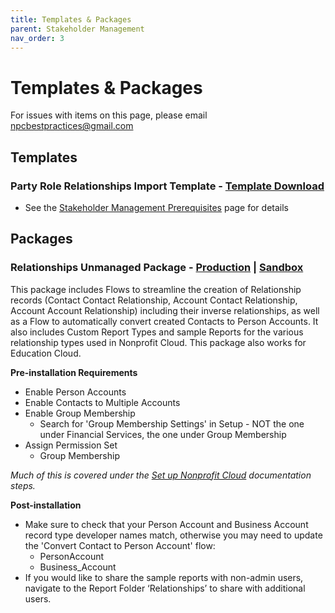 ```yaml
---
title: Templates & Packages
parent: Stakeholder Management
nav_order: 3
---
```

# Templates & Packages

For issues with items on this page, please email <npcbestpractices@gmail.com>

## Templates
### Party Role Relationships Import Template - [Template Download](https://docs.google.com/spreadsheets/d/1wIwShGKk2uE3T8Eyn7rHp9KcO0NvK2-Kb5bdeZvhG0Q/edit?usp=sharing)
* See the [Stakeholder Management Prerequisites](https://sfdo-community-sprints.github.io/npc-best-practices/stakeholder-management/stakeholder-management-prerequisites/#configure-party-role-relationships) page for details


## Packages
### Relationships Unmanaged Package - [Production](https://login.salesforce.com/packaging/installPackage.apexp?p0=04tHp000001n72t) | [Sandbox](https://test.salesforce.com/packaging/installPackage.apexp?p0=04tHp000001n72t)

This package includes Flows to streamline the creation of Relationship records (Contact Contact Relationship, Account Contact Relationship, Account Account Relationship) including their inverse relationships, as well as a Flow to automatically convert created Contacts to Person Accounts. It also includes Custom Report Types and sample Reports for the various relationship types used in Nonprofit Cloud. This package also works for Education Cloud.

**Pre-installation Requirements**
* Enable Person Accounts
* Enable Contacts to Multiple Accounts
* Enable Group Membership
    * Search for 'Group Membership Settings' in Setup - NOT the one under Financial Services, the one under Group Membership
* Assign Permission Set
    * Group Membership

*Much of this is covered under the [Set up Nonprofit Cloud](https://help.salesforce.com/s/articleView?id=sfdo.npc_set_up_nonprofit_cloud.htm&type=5) documentation steps.*


**Post-installation**
* Make sure to check that your Person Account and Business Account record type developer names match, otherwise you may need to update the 'Convert Contact to Person Account' flow:
    * PersonAccount
    * Business_Account
* If you would like to share the sample reports with non-admin users, navigate to the Report Folder ‘Relationships’ to share with additional users.
